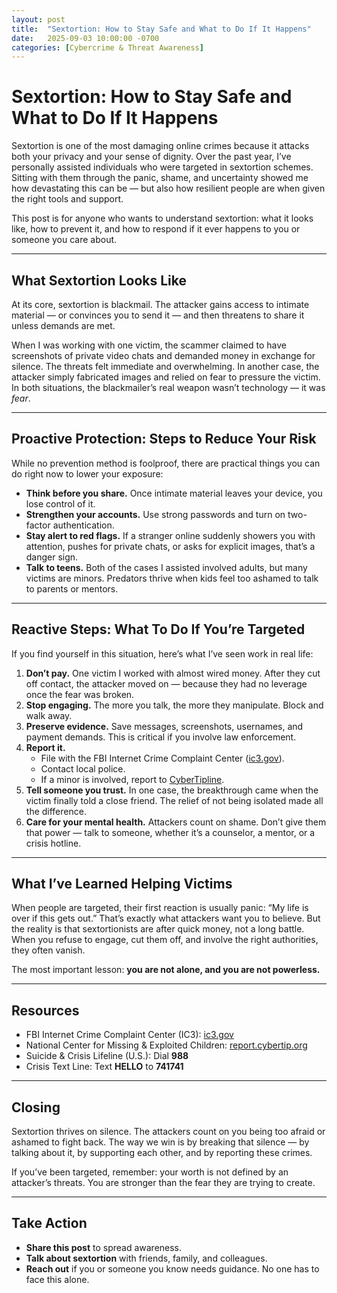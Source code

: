 ```yaml
---
layout: post
title:  "Sextortion: How to Stay Safe and What to Do If It Happens"
date:   2025-09-03 10:00:00 -0700
categories: [Cybercrime & Threat Awareness]
---
```


# Sextortion: How to Stay Safe and What to Do If It Happens  

Sextortion is one of the most damaging online crimes because it attacks both your privacy and your sense of dignity. Over the past year, I’ve personally assisted individuals who were targeted in sextortion schemes. Sitting with them through the panic, shame, and uncertainty showed me how devastating this can be — but also how resilient people are when given the right tools and support.  

This post is for anyone who wants to understand sextortion: what it looks like, how to prevent it, and how to respond if it ever happens to you or someone you care about.  

---

## What Sextortion Looks Like  

At its core, sextortion is blackmail. The attacker gains access to intimate material — or convinces you to send it — and then threatens to share it unless demands are met.  

When I was working with one victim, the scammer claimed to have screenshots of private video chats and demanded money in exchange for silence. The threats felt immediate and overwhelming. In another case, the attacker simply fabricated images and relied on fear to pressure the victim. In both situations, the blackmailer’s real weapon wasn’t technology — it was *fear*.  

---

## Proactive Protection: Steps to Reduce Your Risk  

While no prevention method is foolproof, there are practical things you can do right now to lower your exposure:  

- **Think before you share.** Once intimate material leaves your device, you lose control of it.  
- **Strengthen your accounts.** Use strong passwords and turn on two-factor authentication.  
- **Stay alert to red flags.** If a stranger online suddenly showers you with attention, pushes for private chats, or asks for explicit images, that’s a danger sign.  
- **Talk to teens.** Both of the cases I assisted involved adults, but many victims are minors. Predators thrive when kids feel too ashamed to talk to parents or mentors.  

---

## Reactive Steps: What To Do If You’re Targeted  

If you find yourself in this situation, here’s what I’ve seen work in real life:  

1. **Don’t pay.** One victim I worked with almost wired money. After they cut off contact, the attacker moved on — because they had no leverage once the fear was broken.  
2. **Stop engaging.** The more you talk, the more they manipulate. Block and walk away.  
3. **Preserve evidence.** Save messages, screenshots, usernames, and payment demands. This is critical if you involve law enforcement.  
4. **Report it.**  
   - File with the FBI Internet Crime Complaint Center ([ic3.gov](https://www.ic3.gov)).  
   - Contact local police.  
   - If a minor is involved, report to [CyberTipline](https://report.cybertip.org).  
5. **Tell someone you trust.** In one case, the breakthrough came when the victim finally told a close friend. The relief of not being isolated made all the difference.  
6. **Care for your mental health.** Attackers count on shame. Don’t give them that power — talk to someone, whether it’s a counselor, a mentor, or a crisis hotline.  

---

## What I’ve Learned Helping Victims  

When people are targeted, their first reaction is usually panic: “My life is over if this gets out.” That’s exactly what attackers want you to believe. But the reality is that sextortionists are after quick money, not a long battle. When you refuse to engage, cut them off, and involve the right authorities, they often vanish.  

The most important lesson: **you are not alone, and you are not powerless.**  

---

## Resources  

- FBI Internet Crime Complaint Center (IC3): [ic3.gov](https://www.ic3.gov)  
- National Center for Missing & Exploited Children: [report.cybertip.org](https://report.cybertip.org)  
- Suicide & Crisis Lifeline (U.S.): Dial **988**  
- Crisis Text Line: Text **HELLO** to **741741**  

---

## Closing  

Sextortion thrives on silence. The attackers count on you being too afraid or ashamed to fight back. The way we win is by breaking that silence — by talking about it, by supporting each other, and by reporting these crimes.  

If you’ve been targeted, remember: your worth is not defined by an attacker’s threats. You are stronger than the fear they are trying to create.  

---

## Take Action  

- **Share this post** to spread awareness.  
- **Talk about sextortion** with friends, family, and colleagues.  
- **Reach out** if you or someone you know needs guidance. No one has to face this alone.  